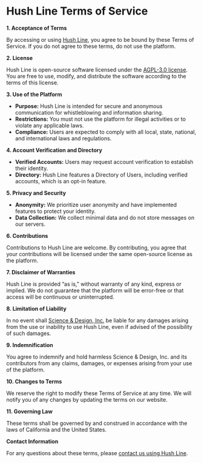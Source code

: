# Hush Line Terms of Service

**1. Acceptance of Terms**

By accessing or using [Hush Line](https://hushline.app), you agree to be bound by these Terms of Service. If you do not agree to these terms, do not use the platform.

**2. License**

Hush Line is open-source software licensed under the [AGPL-3.0 license](https://github.com/scidsg/hushline?tab=AGPL-3.0-1-ov-file#readme). You are free to use, modify, and distribute the software according to the terms of this license.

**3. Use of the Platform**

- **Purpose:** Hush Line is intended for secure and anonymous communication for whistleblowing and information sharing.
- **Restrictions:** You must not use the platform for illegal activities or to violate any applicable laws.
- **Compliance:** Users are expected to comply with all local, state, national, and international laws and regulations.

**4. Account Verification and Directory**

- **Verified Accounts:** Users may request account verification to establish their identity.
- **Directory:** Hush Line features a Directory of Users, including verified accounts, which is an opt-in feature.

**5. Privacy and Security**

- **Anonymity:** We prioritize user anonymity and have implemented features to protect your identity.
- **Data Collection:** We collect minimal data and do not store messages on our servers.

**6. Contributions**

Contributions to Hush Line are welcome. By contributing, you agree that your contributions will be licensed under the same open-source license as the platform.

**7. Disclaimer of Warranties**

Hush Line is provided “as is,” without warranty of any kind, express or implied. We do not guarantee that the platform will be error-free or that access will be continuous or uninterrupted.

**8. Limitation of Liability**

In no event shall [Science & Design, Inc.](https://scidsg.org) be liable for any damages arising from the use or inability to use Hush Line, even if advised of the possibility of such damages.

**9. Indemnification**

You agree to indemnify and hold harmless Science & Design, Inc. and its contributors from any claims, damages, or expenses arising from your use of the platform.

**10. Changes to Terms**

We reserve the right to modify these Terms of Service at any time. We will notify you of any changes by updating the terms on our website.

**11. Governing Law**

These terms shall be governed by and construed in accordance with the laws of California and the United States.

**Contact Information**

For any questions about these terms, please [contact us using Hush Line](https://tips.hushline.app/submit_message/scidsg).